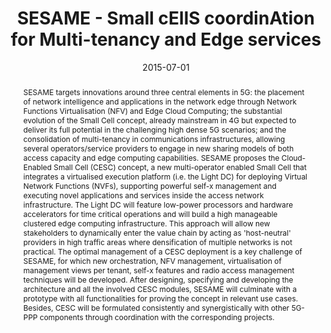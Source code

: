 ---
title: "SESAME  - Small cEllS coordinAtion for Multi-tenancy and Edge services"
abstract: "SESAME targets innovations around three central elements in 5G: the placement of network intelligence and applications in the network edge through Network Functions Virtualisation (NFV) and Edge Cloud Computing; the substantial evolution of the Small Cell concept, already mainstream in 4G but expected to deliver its full potential in the challenging high dense 5G scenarios; and the consolidation of multi-tenancy in communications infrastructures, allowing several operators/service providers to engage in new sharing models of both access capacity and edge computing capabilities. 

SESAME proposes the Cloud-Enabled Small Cell (CESC) concept, a new multi-operator enabled Small Cell that integrates a virtualised execution platform (i.e. the Light DC) for deploying Virtual Network Functions (NVFs), supporting powerful self-x management and executing novel applications and services inside the access network infrastructure. The Light DC will feature low-power processors and hardware accelerators for time critical operations and will build a high manageable clustered edge computing infrastructure. This approach will allow new stakeholders to dynamically enter the value chain by acting as 'host-neutral' providers in high traffic areas where densification of multiple networks is not practical. The optimal management of a CESC deployment is a key challenge of SESAME, for which new orchestration, NFV management, virtualisation of management views per tenant, self-x features and radio access management techniques will be developed.

After designing, specifying and developing the architecture and all the involved CESC modules, SESAME will culminate with a prototype with all functionalities for proving the concept in relevant use cases. Besides, CESC will be formulated consistently and synergistically with other 5G-PPP components through coordination with the corresponding projects."
collection: projects
permalink: /project/sesame
date: 2015-07-01
citation: '<b>Role</b>: co.I., University of Brighton.<br>
<b>Research topics:</b> 5G threat modelling.<br>
<b>Funder:</b> <a href = "https://commission.europa.eu/index_en">European Commission</a> as part of the <a href = "https://cinea.ec.europa.eu/programmes/horizon-europe/h2020-programme_en">H2020 programme</a>with Grant agreement ID 671596.<br>
<i class="fas fa-fw fa-link zoom" aria-hidden="true"></i><a href = "https://cordis.europa.eu/project/id/671596">cordis</a>'
---